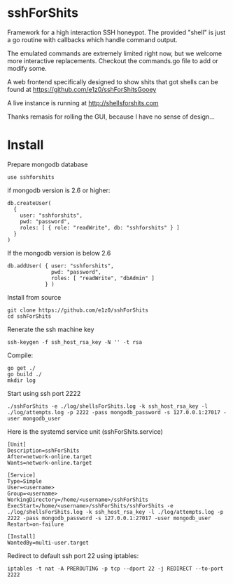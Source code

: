 sshForShits
===========

Framework for a high interaction SSH honeypot.  The provided "shell" is just a go routine with callbacks which handle command output.


The emulated commands are extremely limited right now, but we welcome more interactive replacements.
Checkout the commands.go file to add or modify some.


A web frontend specifically designed to show shits that got shells can be found at https://github.com/e1z0/sshForShitsGooey

A live instance is running at http://shellsforshits.com

Thanks remasis for rolling the GUI, because I have no sense of design...

Install
===========
Prepare mongodb database
```
use sshforshits
```
if mongodb version is 2.6 or higher:
```
db.createUser(
  {
    user: "sshforshits",
    pwd: "password",
    roles: [ { role: "readWrite", db: "sshforshits" } ]
  }
)
```
If the mongodb version is below 2.6
```
db.addUser( { user: "sshforshits",
              pwd: "password",
              roles: [ "readWrite", "dbAdmin" ]
            } )
```
Install from source
```
git clone https://github.com/e1z0/sshForShits
cd sshForShits
```

Renerate the ssh machine key
```
ssh-keygen -f ssh_host_rsa_key -N '' -t rsa
```

Compile:
```
go get ./
go build ./
mkdir log
```

Start using ssh port 2222
```
./sshForShits -e ./log/shellsForShits.log -k ssh_host_rsa_key -l ./log/attempts.log -p 2222 -pass mongodb_password -s 127.0.0.1:27017 -user mongodb_user
```

Here is the systemd service unit (sshForShits.service)
```
[Unit]
Description=sshForShits     
After=network-online.target
Wants=network-online.target

[Service]
Type=Simple
User=<username>
Group=<username>
WorkingDirectory=/home/<username>/sshForShits                 
ExecStart=/home/<username>/sshForShits/sshForShits -e ./log/shellsForShits.log -k ssh_host_rsa_key -l ./log/attempts.log -p 2222 -pass mongodb_password -s 127.0.0.1:27017 -user mongodb_user
Restart=on-failure

[Install]
WantedBy=multi-user.target
```



Redirect to default ssh port 22 using iptables:
```
iptables -t nat -A PREROUTING -p tcp --dport 22 -j REDIRECT --to-port 2222
```
